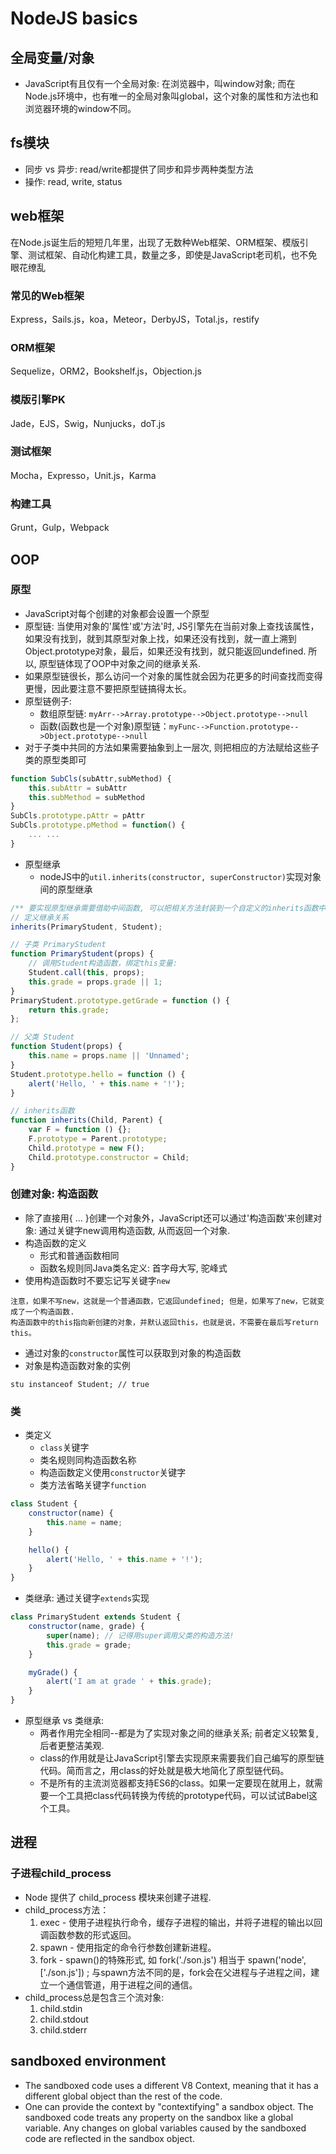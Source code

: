 # NodeJS basics
## 全局变量/对象
* JavaScript有且仅有一个全局对象: 在浏览器中，叫window对象; 而在Node.js环境中，也有唯一的全局对象叫global，这个对象的属性和方法也和浏览器环境的window不同。

## fs模块
* 同步 vs 异步: read/write都提供了同步和异步两种类型方法
* 操作: read, write, status

## web框架
在Node.js诞生后的短短几年里，出现了无数种Web框架、ORM框架、模版引擎、测试框架、自动化构建工具，数量之多，即使是JavaScript老司机，也不免眼花缭乱
### 常见的Web框架
Express，Sails.js，koa，Meteor，DerbyJS，Total.js，restify
### ORM框架
Sequelize，ORM2，Bookshelf.js，Objection.js
### 模版引擎PK
Jade，EJS，Swig，Nunjucks，doT.js
### 测试框架
Mocha，Expresso，Unit.js，Karma
### 构建工具
Grunt，Gulp，Webpack

## OOP
### 原型
* JavaScript对每个创建的对象都会设置一个原型
* 原型链: 当使用对象的'属性'或'方法'时, JS引擎先在当前对象上查找该属性，如果没有找到，就到其原型对象上找，如果还没有找到，就一直上溯到Object.prototype对象，最后，如果还没有找到，就只能返回undefined. 所以, 原型链体现了OOP中对象之间的继承关系.
* 如果原型链很长，那么访问一个对象的属性就会因为花更多的时间查找而变得更慢，因此要注意不要把原型链搞得太长。
* 原型链例子:
    - 数组原型链: `myArr-->Array.prototype-->Object.prototype-->null`
    - 函数(函数也是一个对象)原型链：`myFunc-->Function.prototype-->Object.prototype-->null`
* 对于子类中共同的方法如果需要抽象到上一层次, 则把相应的方法赋给这些子类的原型类即可
```js
function SubCls(subAttr,subMethod) {
    this.subAttr = subAttr
    this.subMethod = subMethod
}
SubCls.prototype.pAttr = pAttr
SubCls.prototype.pMethod = function() {
    ... ...
}
```
* 原型继承
    - nodeJS中的`util.inherits(constructor, superConstructor)`实现对象间的原型继承
```js
/** 要实现原型继承需要借助中间函数, 可以把相关方法封装到一个自定义的inherits函数中 **/
// 定义继承关系
inherits(PrimaryStudent, Student);

// 子类 PrimaryStudent
function PrimaryStudent(props) {
    // 调用Student构造函数，绑定this变量:
    Student.call(this, props);
    this.grade = props.grade || 1;
}
PrimaryStudent.prototype.getGrade = function () {
    return this.grade;
};

// 父类 Student
function Student(props) {
    this.name = props.name || 'Unnamed';
}
Student.prototype.hello = function () {
    alert('Hello, ' + this.name + '!');
}

// inherits函数
function inherits(Child, Parent) {
    var F = function () {};
    F.prototype = Parent.prototype;
    Child.prototype = new F();
    Child.prototype.constructor = Child;
}
```

### 创建对象: 构造函数
* 除了直接用{ ... }创建一个对象外，JavaScript还可以通过'构造函数'来创建对象: 通过关键字new调用构造函数, 从而返回一个对象.
* 构造函数的定义
    - 形式和普通函数相同
    - 函数名规则同Java类名定义: 首字母大写, 驼峰式
* 使用构造函数时不要忘记写关键字`new`
```
注意，如果不写new，这就是一个普通函数，它返回undefined; 但是，如果写了new，它就变成了一个构造函数.
构造函数中的this指向新创建的对象，并默认返回this，也就是说，不需要在最后写return this。
```
* 通过对象的`constructor`属性可以获取到对象的构造函数
* 对象是构造函数对象的实例
```
stu instanceof Student; // true
```

### 类
* 类定义
    - `class`关键字
    - 类名规则同构造函数名称
    - 构造函数定义使用`constructor`关键字
    - 类方法省略关键字`function`
```js
class Student {
    constructor(name) {
        this.name = name;
    }

    hello() {
        alert('Hello, ' + this.name + '!');
    }
}
```
* 类继承: 通过关键字`extends`实现
```js
class PrimaryStudent extends Student {
    constructor(name, grade) {
        super(name); // 记得用super调用父类的构造方法!
        this.grade = grade;
    }

    myGrade() {
        alert('I am at grade ' + this.grade);
    }
}
```
* 原型继承 vs 类继承: 
    - 两者作用完全相同--都是为了实现对象之间的继承关系; 前者定义较繁复, 后者更整洁美观.
    - class的作用就是让JavaScript引擎去实现原来需要我们自己编写的原型链代码。简而言之，用class的好处就是极大地简化了原型链代码。
    - 不是所有的主流浏览器都支持ES6的class。如果一定要现在就用上，就需要一个工具把class代码转换为传统的prototype代码，可以试试Babel这个工具。

## 进程
### 子进程child_process
 * Node 提供了 child_process 模块来创建子进程.
 * child_process方法：
    1. exec - 使用子进程执行命令，缓存子进程的输出，并将子进程的输出以回调函数参数的形式返回。
    2. spawn - 使用指定的命令行参数创建新进程。
    3. fork - spawn()的特殊形式, 如 fork('./son.js') 相当于 spawn('node', ['./son.js']) ; 与spawn方法不同的是，fork会在父进程与子进程之间，建立一个通信管道，用于进程之间的通信。
 * child_process总是包含三个流对象:
    1. child.stdin
    2. child.stdout
    3. child.stderr

## sandboxed environment
* The sandboxed code uses a different V8 Context, meaning that it has a different global object than the rest of the code.
* One can provide the context by "contextifying" a sandbox object. The sandboxed code treats any property on the sandbox like a global variable. Any changes on global variables caused by the sandboxed code are reflected in the sandbox object.